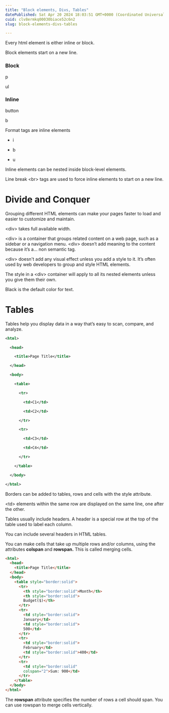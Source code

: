 ```yaml
---
title: "Block elements, Divs, Tables"
datePublished: Sat Apr 20 2024 18:03:51 GMT+0000 (Coordinated Universal Time)
cuid: clv8ermkq00030biace52c6n2
slug: block-elements-divs-tables

---
```


Every html element is either inline or block.

Block elements start on a new line.

  

### Block

p

ul

### Inline

button

b

  

Format tags are inline elements

* i
    
* b
    
* u
    

  

Inline elements can be nested inside block-level elements.

Line break &lt;br&gt; tags are used to force inline elements to start on a new line.

  

# Divide and Conquer

Grouping different HTML elements can make your pages faster to load and easier to customize and maintain.

  

&lt;div&gt; takes full available width.

&lt;div&gt; is a container that groups related content on a web page, such as a sidebar or a navigation menu. &lt;div&gt; doesn’t add meaning to the content because it’s a… non semantic tag.

&lt;div&gt; doesn't add any visual effect unless you add a style to it. It’s often used by web developers to group and style HTML elements.

The style in a &lt;div&gt; container will apply to all its nested elements unless you give them their own.

Black is the default color for text.

  

# Tables

Tables help you display data in a way that’s easy to scan, compare, and analyze.

```xml
<html>

  <head>

    <title>Page Title</title>

  </head>

  <body>

    <table>

      <tr>

        <td>C1</td>

        <td>C2</td>

      </tr>

      <tr>

        <td>C3</td>

        <td>C4</td>

      </tr>

    </table>      

  </body>

</html>
```

  
Borders can be added to tables, rows and cells with the style attribute.

&lt;td&gt; elements within the same row are displayed on the same line, one after the other.

Tables usually include headers. A header is a special row at the top of the table used to label each column.

You can include several headers in HTML tables.

You can make cells that take up multiple rows and/or columns, using the attributes **colspan** and **rowspan.** This is called merging cells.

```html
<html>
  <head>
    <title>Page Title</title>
  </head>
  <body>
    <table style="border:solid">
      <tr>
        <th style="border:solid">Month</th>
        <th style="border:solid">
		Budget($)</th>
      </tr>
      <tr>
        <td style="border:solid">
		January</td>
        <td style="border:solid">
		500</td>
      </tr>
      <tr>
        <td style="border:solid">
		February</td>
        <td style="border:solid">400</td>
      </tr>
      <tr>
        <td style="border:solid"
        colspan="2">Sum: 900</td>
      </tr>
    </table>    	
  </body>
</html>
```

The **rowspan** attribute specifies the number of rows a cell should span. You can use rowspan to merge cells vertically.